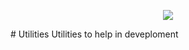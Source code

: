 
<p align="center">
    <a href="https://github.com/ShadyNagy/Utilities/graphs/contributors" alt="Contributors">
        <img src="https://img.shields.io/github/contributors/ShadyNagy/Utilities" /></a>
</p>
# Utilities
Utilities to help in deveploment
